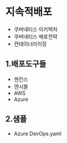 # 지속적배포
- 쿠버네티스 아키텍처
- 쿠버네티스 배포전략
- 컨테이너라이징
## 1.배포도구들 
- 젠킨스
- 앤시블
- AWS
- Azure

## 2.샘플
- Azure DevOps.yaml


